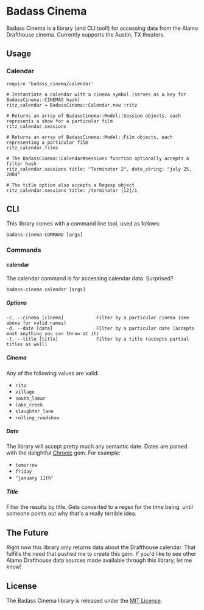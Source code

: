 # Badass Cinema
Badass Cinema is a library (and CLI tool!) for accessing data from the Alamo Drafthouse cinema. Currently supports the Austin, TX theaters.

## Usage

### Calendar
    require 'badass_cinema/calendar'
    
    # Instantiate a calendar with a cinema symbol (serves as a key for BadassCinema::CINEMAS hash)
    ritz_calendar = BadassCinema::Calendar.new :ritz
    
    # Returns an array of BadassCinema::Model::Session objects, each represents a show for a particular film
    ritz_calendar.sessions
    
    # Returns an array of BadassCinema::Model::Film objects, each representing a particular film
    ritz_calendar.films
    
    # The BadassCinema::Calendar#sessions function optionally accepts a filter hash
    ritz_calendar.sessions title: "Terminator 2", date_string: "july 25, 2004"
    
    # The title option also accepts a Regexp object
    ritz_calendar.sessions title: /terminator [12]/i

## CLI
This library comes with a command line tool, used as follows:

`badass-cinema COMMAND [args]`

### Commands
#### calendar
The calendar command is for accessing calendar data. Surprised?

`badass-cinema calendar [args]`

##### Options
    -c, --cinema [cinema]            Filter by a particular cinema (see above for valid names)
    -d, --date [date]                Filter by a particular date (accepts most anything you can throw at it)
    -t, --title [title]              Filter by a title (accepts partial titles as well)

##### Cinema
Any of the following values are valid:

* `ritz`
* `village`
* `south_lamar`
* `lake_creek`
* `slaughter_lane`
* `rolling_roadshow`

##### Date
The library will accept pretty much any semantic date. Dates are parsed with the delightful [Chronic][chronic] gem. For example:

* `tomorrow`
* `friday`
* `"january 11th"`

##### Title
Filter the results by title. Gets converted to a regex for the time being, until someone points out why that's a really terrible idea.

## The Future
Right now this library only returns data about the Drafthouse calendar. That fulfills the need that pushed me to create this gem. If you'd like to see other Alamo Drafthouse data sources made available through this library, let me know!

## License
The Badass Cinema library is released under the [MIT License][mit-license].

[chronic]: https://github.com/mojombo/chronic
[mit-license]: http://www.opensource.org/licenses/MIT